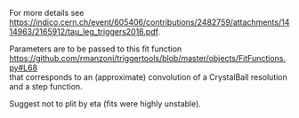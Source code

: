 For more details see  
https://indico.cern.ch/event/605406/contributions/2482759/attachments/1414963/2165912/tau_leg_triggers2016.pdf. 

Parameters are to be passed to this fit function  
https://github.com/rmanzoni/triggertools/blob/master/objects/FitFunctions.py#L68  
that corresponds to an (approximate) convolution of a CrystalBall resolution and a step function.  

Suggest not to plit by eta (fits were highly unstable).
